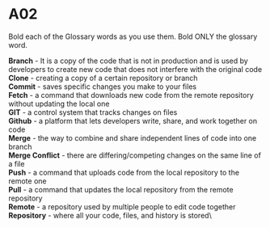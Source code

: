 # A02
  Bold each of the Glossary words as you use them. Bold ONLY the glossary word.
  
  **Branch** - It is a copy of the code that is not in production and is used by developers to create new code that does not interfere with the original code\
  **Clone** - creating a copy of a certain repository or branch\
  **Commit** - saves specific changes you make to your files\
  **Fetch** - a command that downloads new code from the remote repository without updating the local one\
  **GIT** - a control system that tracks changes on files\
  **Github** - a platform that lets developers write, share, and work together on code\
  **Merge** - the way to combine and share independent lines of code into one branch\
  **Merge Conflict** - there are differing/competing changes on the same line of a file\
  **Push** - a command that uploads code from the local repository to the remote one\
  **Pull** - a command that updates the local repository from the remote repository\
  **Remote** - a repository used by multiple people to edit code together\
  **Repository** - where all your code, files, and history is stored\
